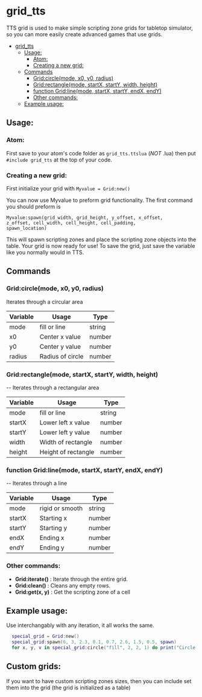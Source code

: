 # grid_tts
TTS grid is used to make simple scripting zone grids for tabletop simulator, so you can more easily create advanced games that use grids.

- [grid_tts](#grid-tts)
  * [Usage:](#usage-)
    + [Atom:](#atom-)
    + [Creating a new grid:](#creating-a-new-grid-)
  * [Commands](#commands)
    + [Grid:circle(mode, x0, y0, radius)](#grid-circle-mode--x0--y0--radius-)
    + [Grid:rectangle(mode, startX, startY, width, height)](#grid-rectangle-mode--startx--starty--width--height-)
    + [function Grid:line(mode, startX, startY, endX, endY)](#function-grid-line-mode--startx--starty--endx--endy-)
    + [Other commands:](#other-commands-)
  * [Example usage:](#example-usage-)
  
## Usage:

### Atom:
First save to your atom's code folder as <code>grid_tts.ttslua</code> (*NOT* .lua)
then put <code>#include grid_tts</code> at the top of your code.

### Creating a new grid:
First initialize your grid with
<code>Myvalue = Grid:new()</code>
  
You can now use Myvalue to preform grid functionality. The first command you should preform is

<code>Myvalue:spawn(grid_width, grid_height, y_offset, x_offset, z_offset, cell_width, cell_height, cell_padding, spawn_location)</code>

This will spawn scripting zones and place the scripting zone objects into the table. Your grid is now ready for use! To save the grid, just save the variable like you normally would in TTS.

## Commands

### Grid:circle(mode, x0, y0, radius)
Iterates through a circular area

| Variable | Usage            | Type   |
|----------|------------------|--------|
| mode     | fill or line     | string |
| x0       | Center x value   | number |
| y0       | Center y value   | number |
| radius   | Radius of circle | number |

### Grid:rectangle(mode, startX, startY, width, height)
-- Iterates through a rectangular area

| Variable | Usage               | Type   |
|----------|---------------------|--------|
| mode     | fill or line        | string |
| startX   | Lower left x value  | number |
| startY   | Lower left y value  | number |
| width    | Width of rectangle  | number |
| height   | Height of rectangle | number |

### function Grid:line(mode, startX, startY, endX, endY)
-- Iterates through a line

| Variable | Usage           | Type   |
|----------|-----------------|--------|
| mode     | rigid or smooth | string |
| startX   | Starting x      | number |
| startY   | Starting y      | number |
| endX     | Ending x        | number |
| endY     | Ending y        | number |

### Other commands:
* **Grid:iterate()** : Iterate through the entire grid.
* **Grid:clean()** : Cleans any empty rows.
* **Grid:get(x, y)** : Get the scripting zone of a cell

## Example usage:
Use interchangably with any iteration, it all works the same.
```lua
  special_grid = Grid:new()
  special_grid:spawn(6, 3, 2.3, 0.1, 0.7, 2.6, 1.5, 0.5, spawn)
  for x, y, v in special_grid:circle("fill", 2, 2, 1) do print("Circle: ", x, ",", y, " ", v) end
```
## Custom grids:
If you want to have custom scripting zones sizes, then you can include set them into the grid (the grid is initialized as a table)
